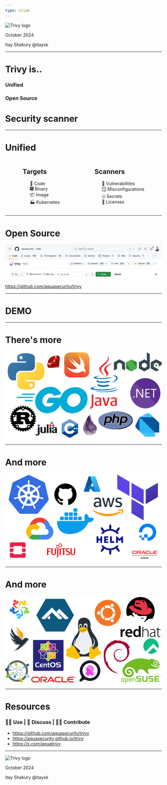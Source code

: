 ```yaml
---
type: slide
---
```


![Trivy logo](https://raw.githubusercontent.com/aquasecurity/trivy/refs/heads/main/brand/Trivy-OSS-Logo-Color-Horizontal-RGB.png)

October 2024

Itay Shakury @itaysk

---

# Trivy is..
### Unified
### Open Source
# Security scanner

---

# Unified

<div style="display: flex; justify-content:space-around">
<div>
<h2> Targets </h2>
    <ul style="list-style-type: none">
        <li> 📜 Code </li>
        <li> 🎆 Binary </li>
        <li> 📦 Image </li>
        <li> 🏭 Kubernetes </li>
</div>
<div>
    <h2> Scanners </h2>
    <ul style="list-style-type: none">
        <li> 🐛 Vulnerabilities </li>
        <li> 🪟 Misconfigurations </li>
        <li> 🤐 Secrets </li>
        <li> 🪪 Licenses </li>
    </ul>
</div>
</div>

---

# Open Source

![Trivy's Github Page](githubtrivy.png)

<https://github.com/aquasecurity/trivy>

---

# DEMO

---

# There's more

![Trivy Languages](./trivy-langs.png)

---

# And more

![Trivy IaC](./trivy-iac.png)

---

# And more

![Trivy OS](./trivy-os.png)

---

# Resources

### 🧑‍🔬 Use | 💬 Discuss | 🧑‍💻 Contribute

- <https://github.com/aquasecurity/trivy>
- <https://aquasecurity.github.io/trivy>
- <https://x.com/aquatrivy>

---

![Trivy logo](https://raw.githubusercontent.com/aquasecurity/trivy/refs/heads/main/brand/Trivy-OSS-Logo-Color-Horizontal-RGB.png)

October 2024

Itay Shakury @itaysk



